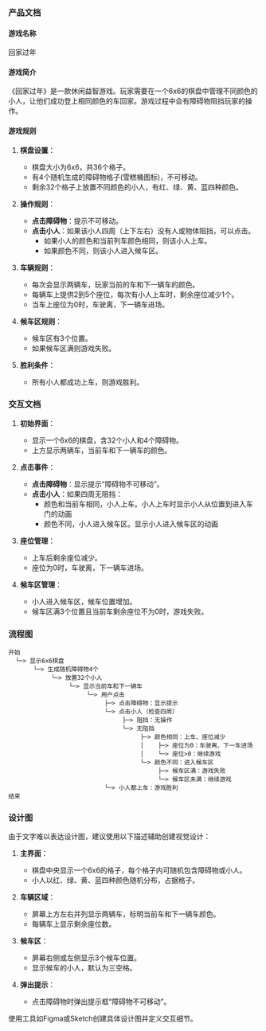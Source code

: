 ### 产品文档

#### 游戏名称
回家过年

#### 游戏简介
《回家过年》是一款休闲益智游戏。玩家需要在一个6x6的棋盘中管理不同颜色的小人，让他们成功登上相同颜色的车回家。游戏过程中会有障碍物阻挡玩家的操作。

#### 游戏规则
1. **棋盘设置**：
   - 棋盘大小为6x6，共36个格子。
   - 有4个随机生成的障碍物格子(雪糕桶图标)，不可移动。
   - 剩余32个格子上放置不同颜色的小人，有红、绿、黄、蓝四种颜色。

2. **操作规则**：
   - **点击障碍物**：提示不可移动。
   - **点击小人**：如果该小人四周（上下左右）没有人或物体阻挡，可以点击。
     - 如果小人的颜色和当前列车颜色相同，则该小人上车。
     - 如果颜色不同，则该小人进入候车区。

3. **车辆规则**：
   - 每次会显示两辆车，玩家当前的车和下一辆车的颜色。
   - 每辆车上提供2到5个座位，每次有小人上车时，剩余座位减少1个。
   - 当车上座位为0时，车驶离，下一辆车进场。

4. **候车区规则**：
   - 候车区有3个位置。
   - 如果候车区满则游戏失败。

5. **胜利条件**：
   - 所有小人都成功上车，则游戏胜利。

### 交互文档

1. **初始界面**：
   - 显示一个6x6的棋盘，含32个小人和4个障碍物。
   - 上方显示两辆车，当前车和下一辆车的颜色。

2. **点击事件**：
   - **点击障碍物**：显示提示“障碍物不可移动”。
   - **点击小人**：如果四周无阻挡：
     - 颜色和当前车相同，小人上车。小人上车时显示小人从位置到进入车门的动画
     - 颜色不同，小人进入候车区。显示小人进入候车区的动画

3. **座位管理**：
   - 上车后剩余座位减少。
   - 座位为0时，车驶离，下一辆车进场。

4. **候车区管理**：
   - 小人进入候车区，候车位置增加。
   - 候车区满3个位置且当前车剩余座位不为0时，游戏失败。

### 流程图

```
开始
  └─> 显示6x6棋盘
       └─> 生成随机障碍物4个
            └─> 放置32个小人
                 └─> 显示当前车和下一辆车
                      └─> 用户点击
                           ├─> 点击障碍物：显示提示
                           └─> 点击小人（检查四周）
                                ├─> 阻挡：无操作
                                └─> 无阻挡
                                     ├─> 颜色相同：上车、座位减少
                                     │    ├─> 座位为0：车驶离、下一车进场
                                     │    └─> 座位>0：继续游戏
                                     └─> 颜色不同：进入候车区
                                          ├─> 候车区满：游戏失败
                                          └─> 候车区未满：继续游戏
                           └─> 小人都上车：游戏胜利
结束
```

### 设计图

由于文字难以表达设计图，建议使用以下描述辅助创建视觉设计：

1. **主界面**：
   - 棋盘中央显示一个6x6的格子，每个格子内可随机包含障碍物或小人。
   - 小人以红、绿、黄、蓝四种颜色随机分布，占据格子。
   
2. **车辆区域**：
   - 屏幕上方左右并列显示两辆车，标明当前车和下一辆车颜色。
   - 每辆车上显示剩余座位数。

3. **候车区**：
   - 屏幕右侧或左侧显示3个候车位置。
   - 显示候车的小人，默认为三空格。

4. **弹出提示**：
   - 点击障碍物时弹出提示框“障碍物不可移动”。

使用工具如Figma或Sketch创建具体设计图并定义交互细节。